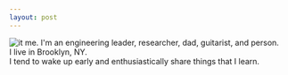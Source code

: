 ```yaml
---
layout: post
---
```

![it me.](http://www.johnallspaw.com/headshot.jpg "Me.") I'm an engineering leader, researcher, dad, guitarist, and person.  
I live in Brooklyn, NY.  
I tend to wake up early and enthusiastically share things that I learn.  
